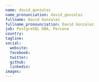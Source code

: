 ```yaml
---
name: david_gonzalez
name_pronunciation: david_gonzalez
fullname: David Gonzalez
fullname_pronounciation: David Gonzalez
job: PostgreSQL DBA, Percona
country: 
tagline: 
social:
  website:
  facebook:
  twitter:
  github: 
  linkedin: 
images:
---
```

